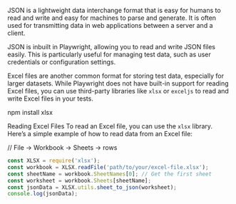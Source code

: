 JSON is a lightweight data interchange format that is easy for humans to read and write and easy for machines to parse and generate. It is often used for transmitting data in web applications between a server and a client.

JSON is inbuilt in Playwright, allowing you to read and write JSON files easily. This is particularly useful for managing test data, such as user credentials or configuration settings.

Excel files are another common format for storing test data, especially for larger datasets. While Playwright does not have built-in support for reading Excel files, you can use third-party libraries like `xlsx` or `exceljs` to read and write Excel files in your tests.

npm install xlsx



Reading Excel Files
To read an Excel file, you can use the `xlsx` library. Here’s a simple example of how to read data from an Excel file:

// File -> Workbook -> Sheets -> rows

```javascript
const XLSX = require('xlsx');
const workbook = XLSX.readFile('path/to/your/excel-file.xlsx');
const sheetName = workbook.SheetNames[0]; // Get the first sheet
const worksheet = workbook.Sheets[sheetName];
const jsonData = XLSX.utils.sheet_to_json(worksheet);
console.log(jsonData);
